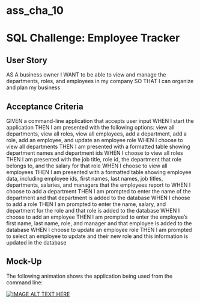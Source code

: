 # ass_cha_10
<h1> SQL Challenge: Employee Tracker </h1>
<h2>User Story</h2>
<p>AS A business owner
I WANT to be able to view and manage the departments, roles, and employees in my company
SO THAT I can organize and plan my business</p>
<h2>Acceptance Criteria</h2>
<p>GIVEN a command-line application that accepts user input
WHEN I start the application
THEN I am presented with the following options: view all departments, view all roles, view all employees, add a department, add a role, add an employee, and update an employee role
WHEN I choose to view all departments
THEN I am presented with a formatted table showing department names and department ids
WHEN I choose to view all roles
THEN I am presented with the job title, role id, the department that role belongs to, and the salary for that role
WHEN I choose to view all employees
THEN I am presented with a formatted table showing employee data, including employee ids, first names, last names, job titles, departments, salaries, and managers that the employees report to
WHEN I choose to add a department
THEN I am prompted to enter the name of the department and that department is added to the database
WHEN I choose to add a role
THEN I am prompted to enter the name, salary, and department for the role and that role is added to the database
WHEN I choose to add an employee
THEN I am prompted to enter the employee’s first name, last name, role, and manager and that employee is added to the database
WHEN I choose to update an employee role
THEN I am prompted to select an employee to update and their new role and this information is updated in the database </p>
<h2>Mock-Up</h2>
<p>The following animation shows the application being used from the command line:</p>

[![IMAGE ALT TEXT HERE](https://img.youtube.com/vi/lVLfm2_c4b4/0.jpg)](https://www.youtube.com/watch?v=lVLfm2_c4b4)


